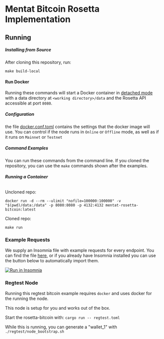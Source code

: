 # Mentat Bitcoin Rosetta Implementation

## Running

##### Installing from Source

After cloning this repository, run:

```text
make build-local
```

#### Run Docker

Running these commands will start a Docker container in [detached mode](https://docs.docker.com/engine/reference/run/#detached--d) with a data directory at `<working directory>/data` and the Rosetta API accessible at port `8080`.

##### Configuration

the file [docker.conf.toml](docker.conf.toml) contains the settings that the docker image will use. You can control if the node runs in `Online` or `Offline` mode, as well as if it runs on `Mainnet` or `Testnet`

##### Command Examples

You can run these commands from the command line. If you cloned the repository, you can use the `make` commands shown after the examples.

###### **Running a Container**

Uncloned repo:

```text
docker run -d --rm --ulimit "nofile=100000:100000" -v "$(pwd)/data:/data" -p 8080:8080 -p 4132:4132 mentat-rosetta-bitcoin:latest
```

Cloned repo:

```text
make run
```

<!-- ###### **Mainnet:Online**

Uncloned repo:
```text
docker run -d --rm --ulimit "nofile=100000:100000" -v "$(pwd)/bitcoin-data:/data" -p 8080:8080 -p 8333:8333 rosetta-bitcoin:latest
```
Cloned repo:
```text
make run-mainnet-online
```

###### **Mainnet:Offline**

Uncloned repo:
```text
docker run -d --rm -p 8081:8081 rosetta-bitcoin:latest
```
Cloned repo:
```text
make run-mainnet-offline
```

###### **Testnet:Online**

Uncloned repo:
```text
docker run -d --rm --ulimit "nofile=100000:100000" -v "$(pwd)/bitcoin-data:/data" -p 8080:8080 -p 18333:18333 rosetta-bitcoin:latest
```

Cloned repo:
```text
make run-testnet-online
```

###### **Testnet:Offline**

Uncloned repo:
```text
docker run -d --rm -p 8081:8081 rosetta-bitcoin:latest
```

Cloned repo:
```text
make run-testnet-offline
``` -->

### Example Requests

We supply an Insomnia file with example requests for every endpoint. You can find the file [here](tools/Insomnia_example_payloads.json), or if you already have Insomnia installed you can use the button below to automatically import them.

<!-- the url being linked here is `insomnia://app/import?uri=https://github.com/monadicus/rosetta-bitcoin/blob/main/tools/Insomnia_example_payloads.json`. i was forced to use a link shortener because github refuses to directly link non-web uri's for "security reasons". `https://github.com/github/markup/issues/933#issuecomment-355426548` -->
[![Run in Insomnia](https://insomnia.rest/images/run.svg)](https://tinyurl.com/sync-btc)

### Regtest Node

Running this regtest bitcoin example requires `docker` and uses docker for the running the node.

This node is setup for you and works out of the box.

Start the rosetta-bitcoin with: `cargo run -- regtest.toml`

While this is running, you can generate a "wallet_1" with `./regtest/node_bootstrap.sh`
